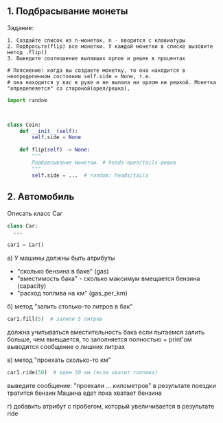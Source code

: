 ## 1. Подбрасывание монеты

Задание:
```
1. Создайте список из n-монеток, n - вводится с клавиатуры
2. Подбросьте(flip) все монетки. У каждой монетки в списке вызовите метод .flip()
3. Выведите соотношение выпавших орлов и решек в процентах

# Пояснение: когда вы создаете монетку, то она находится в неопределенном состоянии self.side = None, т.е.
# она находится у вас в руке и не выпала ни орлом ни решкой. Монетка "определеяется" со стороной(орел/решка),
```

```python
import random



class Coin:
    def __init__(self):
        self.side = None

    def flip(self) -> None:
        """
        Подбрасывание монетки. # heads-орел/tails-решка
        """
        self.side = ...  # random: heads/tails

```


## 2. Автомобиль

Описать класс Car
``` python
class Car:
  ...
  
car1 = Car()
```

а) У машины должны быть атрибуты
* "сколько бензина в баке" (gas)
* "вместимость бака" - сколько максимум вмещается бензина (capacity)
* "расход топлива на км" (gas_per_km)

б) метод "залить столько-то литров в бак"

``` python
car1.fill(5)  # залили 5 литров
```

должна учитываться вместительность бака
если пытаемся залить больше, чем вмещается, то заполняется полностью + print'ом выводится сообщение о лишних литрах

в) метод "проехать сколько-то км"

``` python
car1.ride(50)  # едем 50 км (если хватит топлива) 
```
выведите сообщение: "проехали ... километров"
в результате поездки тратится бензин
Машина едет пока хватает бензина

г) добавить атрибут с пробегом, который увеличивается в результате ride